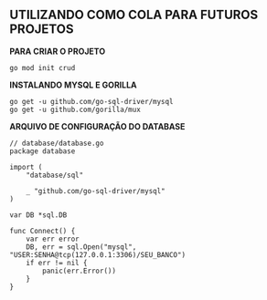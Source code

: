 ## UTILIZANDO COMO COLA PARA FUTUROS PROJETOS

**PARA CRIAR O PROJETO**

```
go mod init crud
```

**INSTALANDO MYSQL E GORILLA**
```
go get -u github.com/go-sql-driver/mysql
go get -u github.com/gorilla/mux
```

**ARQUIVO DE CONFIGURAÇÃO DO DATABASE**
```
// database/database.go
package database

import (
	"database/sql"

	_ "github.com/go-sql-driver/mysql"
)

var DB *sql.DB

func Connect() {
    var err error
    DB, err = sql.Open("mysql", "USER:SENHA@tcp(127.0.0.1:3306)/SEU_BANCO")
    if err != nil {
        panic(err.Error())
    }
}
```


